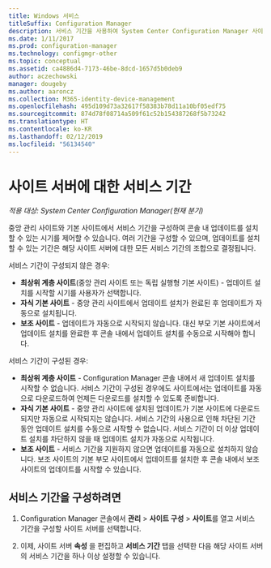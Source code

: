 ```yaml
---
title: Windows 서비스
titleSuffix: Configuration Manager
description: 서비스 기간을 사용하여 System Center Configuration Manager 사이트에서 업데이트를 설치할 수 있는 시기를 제어할 수 있습니다.
ms.date: 1/11/2017
ms.prod: configuration-manager
ms.technology: configmgr-other
ms.topic: conceptual
ms.assetid: ca4886d4-7173-46be-8dcd-1657d5b0deb9
author: aczechowski
manager: dougeby
ms.author: aaroncz
ms.collection: M365-identity-device-management
ms.openlocfilehash: 495d109d73a32617f58383b78d11a10bf05edf75
ms.sourcegitcommit: 874d78f08714a509f61c52b154387268f5b73242
ms.translationtype: HT
ms.contentlocale: ko-KR
ms.lasthandoff: 02/12/2019
ms.locfileid: "56134540"
---
```

#  <a name="service-windows-for-site-servers"></a>사이트 서버에 대한 서비스 기간

*적용 대상: System Center Configuration Manager(현재 분기)*

중앙 관리 사이트와 기본 사이트에서 서비스 기간을 구성하여 콘솔 내 업데이트를 설치할 수 있는 시기를 제어할 수 있습니다.  여러 기간을 구성할 수 있으며, 업데이트를 설치할 수 있는 기간은 해당 사이트 서버에 대한 모든 서비스 기간의 조합으로 결정됩니다.

서비스 기간이 구성되지 않은 경우:
- **최상위 계층 사이트**(중앙 관리 사이트 또는 독립 실행형 기본 사이트) - 업데이트 설치를 시작할 시기를 사용자가 선택합니다.
- **자식 기본 사이트** - 중앙 관리 사이트에서 업데이트 설치가 완료된 후 업데이트가 자동으로 설치됩니다.
- **보조 사이트** - 업데이트가 자동으로 시작되지 않습니다. 대신 부모 기본 사이트에서 업데이트 설치를 완료한 후 콘솔 내에서 업데이트 설치를 수동으로 시작해야 합니다.

서비스 기간이 구성된 경우:
- **최상위 계층 사이트** - Configuration Manager 콘솔 내에서 새 업데이트 설치를 시작할 수 없습니다. 서비스 기간이 구성된 경우에도 사이트에서는 업데이트를 자동으로 다운로드하여 언제든 다운로드를 설치할 수 있도록 준비합니다.  
- **자식 기본 사이트** - 중앙 관리 사이트에 설치된 업데이트가 기본 사이트에 다운로드되지만 자동으로 시작되지는 않습니다. 서비스 기간의 사용으로 인해 차단된 기간 동안 업데이트 설치를 수동으로 시작할 수 없습니다. 서비스 기간이 더 이상 업데이트 설치를 차단하지 않을 때 업데이트 설치가 자동으로 시작됩니다.
- **보조 사이트** - 서비스 기간을 지원하지 않으면 업데이트를 자동으로 설치하지 않습니다. 보조 사이트의 기본 부모 사이트에서 업데이트를 설치한 후 콘솔 내에서 보조 사이트의 업데이트를 시작할 수 있습니다.

## <a name="to-configure-a-service-window"></a>서비스 기간을 구성하려면

1.  Configuration Manager 콘솔에서 **관리** > **사이트 구성** > **사이트**를 열고 서비스 기간을 구성할 사이트 서버를 선택합니다.  

2.  이제, 사이트 서버 **속성** 을 편집하고 **서비스 기간** 탭을 선택한 다음 해당 사이트 서버의 서비스 기간을 하나 이상 설정할 수 있습니다.  
